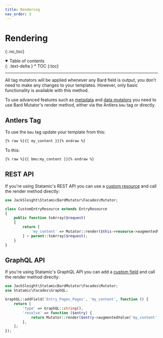 ```yaml
---
title: Rendering
nav_order: 3
---
```


# Rendering
{:.no_toc}

<details open markdown="block">
  <summary>
      Table of contents
  </summary>
  {: .text-delta }
* TOC
{:toc}
</details>

---

All tag mutators will be applied whenever any Bard field is output, you don’t need to make any changes to your templates. However, only basic functionality is available with this method.

To use advanced features such as [metadata](mutators.html#metadata) and [data mutators](mutators.html#data-mutators) you need to use Bard Mutator's render method, either via the Antlers `bmu` tag or directly.

## Antlers Tag

To use the `bmu` tag update your template from this:

```html
{% raw %}{{ my_content }}{% endraw %}
```

To this:

```html
{% raw %}{{ bmu:my_content }}{% endraw %}
```

## REST API

If you're using Statamic's REST API you can use a [custom resource](https://statamic.dev/rest-api#customizing-resources) and call the render method directly:

```php
use JackSleight\StatamicBardMutator\Facades\Mutator;

class CustomEntryResource extends EntryResource
{
    public function toArray($request)
    {
        return [
            'my_content' => Mutator::render($this->resource->augmentedValue('my_content')),
        ] + parent::toArray($request);
    }
}
```

## GraphQL API

If you're using Statamic's GraphQL API you can add a [custom field](https://statamic.dev/graphql#custom-fields) and call the render method directly:

```php
use JackSleight\StatamicBardMutator\Facades\Mutator;
use Statamic\Facades\GraphQL;

GraphQL::addField('Entry_Pages_Pages', 'my_content', function () {
    return [
        'type' => GraphQL::string(),
        'resolve' => function ($entry) {
            return Mutator::render($entry->augmentedValue('my_content'));
        },
    ];
});
```